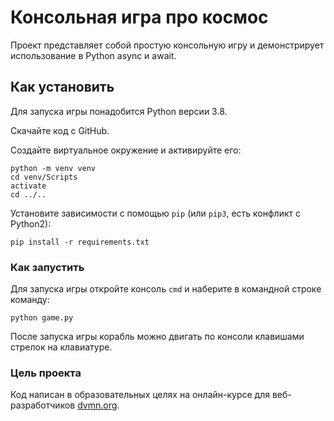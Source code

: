 # Консольная игра про космос

Проект представляет собой простую консольную игру и демонстрирует использование в Python async и await.

## Как установить

Для запуска игры понадобится Python версии 3.8.

Скачайте код с GitHub.

Создайте виртуальное окружение и активируйте его:
```
python -m venv venv
cd venv/Scripts
activate
cd ../..
```

Установите зависимости с помощью `pip` (или `pip3`, есть конфликт с Python2):
```
pip install -r requirements.txt
```

### Как запустить

Для запуска игры откройте консоль `cmd` и наберите в командной строке команду:
```
python game.py
```
После запуска игры корабль можно двигать по консоли клавишами стрелок на клавиатуре.

### Цель проекта

Код написан в образовательных целях на онлайн-курсе для веб-разработчиков [dvmn.org](https://dvmn.org/).
